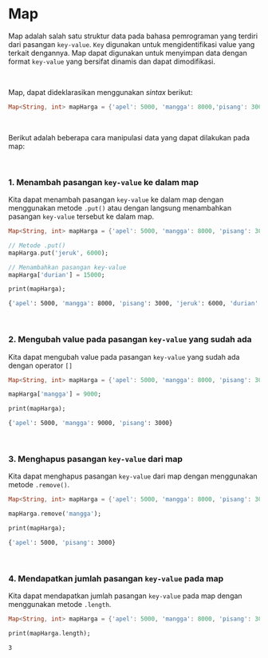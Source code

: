 # Map

Map adalah salah satu struktur data pada bahasa pemrograman yang terdiri dari pasangan `key-value`. `Key` digunakan untuk mengidentifikasi value yang terkait dengannya. Map dapat digunakan untuk menyimpan data dengan format `key-value` yang bersifat dinamis dan dapat dimodifikasi.

</br>

Map, dapat dideklarasikan menggunakan *sintax* berikut:

```Dart
Map<String, int> mapHarga = {'apel': 5000, 'mangga': 8000,'pisang': 3000};
```

</br>

Berikut adalah beberapa cara manipulasi data yang dapat dilakukan pada map:

</br>

### 1\. Menambah pasangan `key-value` ke dalam map

Kita dapat menambah pasangan `key-value` ke dalam map dengan menggunakan metode `.put()` atau dengan langsung menambahkan pasangan `key-value` tersebut ke dalam map.

```Dart
Map<String, int> mapHarga = {'apel': 5000, 'mangga': 8000, 'pisang': 3000};

// Metode .put()
mapHarga.put('jeruk', 6000);

// Menambahkan pasangan key-value
mapHarga['durian'] = 15000;

print(mapHarga);
```
```sh
{'apel': 5000, 'mangga': 8000, 'pisang': 3000, 'jeruk': 6000, 'durian': 15000}
```

</br>

### 2\. Mengubah value pada pasangan `key-value` yang sudah ada

Kita dapat mengubah value pada pasangan `key-value` yang sudah ada dengan operator `[]`

```Dart
Map<String, int> mapHarga = {'apel': 5000, 'mangga': 8000, 'pisang': 3000};

mapHarga['mangga'] = 9000;

print(mapHarga);
```
```sh
{'apel': 5000, 'mangga': 9000, 'pisang': 3000}
```

</br>

### 3\. Menghapus pasangan `key-value` dari map

Kita dapat menghapus pasangan `key-value` dari map dengan menggunakan metode `.remove()`.

```Dart
Map<String, int> mapHarga = {'apel': 5000, 'mangga': 8000, 'pisang': 3000};

mapHarga.remove('mangga');

print(mapHarga);
```
```sh
{'apel': 5000, 'pisang': 3000}
```

</br>

### 4\. Mendapatkan jumlah pasangan `key-value` pada map

Kita dapat mendapatkan jumlah pasangan `key-value` pada map dengan menggunakan metode `.length`.

```Dart
Map<String, int> mapHarga = {'apel': 5000, 'mangga': 8000, 'pisang': 3000};

print(mapHarga.length);
```
```sh
3
```
